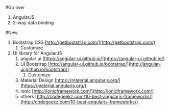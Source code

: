 #Go over
1. AngularJS
1. 2-way data binding

#New
1. Bootstrap CSS [http://getbootstrap.com/](http://getbootstrap.com/)
	1. Customize
1. UI library for AngularJS
	1. angular ui [https://angular-ui.github.io/](https://angular-ui.github.io/)
	1. UI Bootstrap [http://angular-ui.github.io/bootstrap/](http://angular-ui.github.io/bootstrap/)
		1. Customize
	1. Material Design [https://material.angularjs.org/](https://material.angularjs.org/)
	1. Ionic [http://ionicframework.com/](http://ionicframework.com/)
	1. others [http://codegeekz.com/10-best-angularjs-frameworks/](http://codegeekz.com/10-best-angularjs-frameworks/)